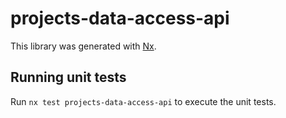 # projects-data-access-api

This library was generated with [Nx](https://nx.dev).

## Running unit tests

Run `nx test projects-data-access-api` to execute the unit tests.

